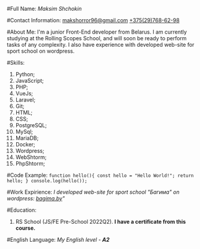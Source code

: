 #Full Name:
*Maksim Shchokin*

#Contact Information:
[makshorror96@gmail.com](makshorror96@gmail.com)
[+375(29)768-62-98](+375297686298)

#About Me:
I'm a junior Front-End developer from Belarus. I am currently studying at the Rolling Scopes School, and will soon be ready to perform tasks of any complexity.
I also have experience with developed web-site for sport school on wordpress. 

#Skills:
1. Python;
2. JavaScript;
3. PHP;
4. VueJs;
5. Laravel;
6. Git;
7. HTML;
8. CSS;
9. PostgreSQL;
10. MySql;
11. MariaDB;
12. Docker;
13. Wordpress;
14. WebShtorm;
15. PhpShtorm;

#Code Example:
`function hello(){
    const hello = "Hello World!";
    return hello;
}
console.log(hello());`

#Work Expirience:
*I developed web-site for sport school "Багима" on wordpress: [bagima.by](https://www.bagima.by)"*

#Education:
1. RS School (JS/FE Pre-School 2022Q2). **I have a certificate from this course.**

#English Language:
*My English level - **A2***
